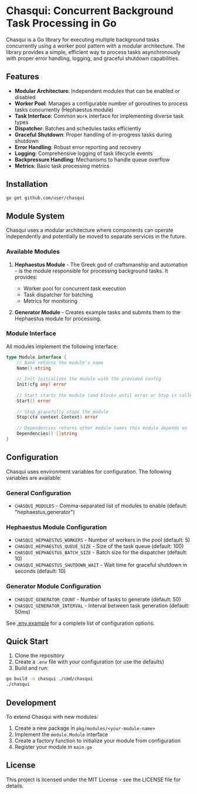 # Chasqui: Concurrent Background Task Processing in Go

Chasqui is a Go library for executing multiple background tasks concurrently using a worker pool pattern with a modular architecture. The library provides a simple, efficient way to process tasks asynchronously with proper error handling, logging, and graceful shutdown capabilities.

## Features

- **Modular Architecture**: Independent modules that can be enabled or disabled
- **Worker Pool**: Manages a configurable number of goroutines to process tasks concurrently (Hephaestus module)
- **Task Interface**: Common `Work` interface for implementing diverse task types
- **Dispatcher**: Batches and schedules tasks efficiently
- **Graceful Shutdown**: Proper handling of in-progress tasks during shutdown
- **Error Handling**: Robust error reporting and recovery
- **Logging**: Comprehensive logging of task lifecycle events
- **Backpressure Handling**: Mechanisms to handle queue overflow
- **Metrics**: Basic task processing metrics

## Installation

```bash
go get github.com/user/chasqui
```

## Module System

Chasqui uses a modular architecture where components can operate independently and potentially be moved to separate services in the future.

### Available Modules

1. **Hephaestus Module** - The Greek god of craftsmanship and automation - is the module responsible for processing background tasks. It provides:
   - Worker pool for concurrent task execution
   - Task dispatcher for batching
   - Metrics for monitoring

2. **Generator Module** - Creates example tasks and submits them to the Hephaestus module for processing.

### Module Interface

All modules implement the following interface:

```go
type Module interface {
    // Name returns the module's name
    Name() string
    
    // Init initializes the module with the provided config
    Init(cfg any) error
    
    // Start starts the module (and blocks until error or Stop is called)
    Start() error
    
    // Stop gracefully stops the module
    Stop(ctx context.Context) error
    
    // Dependencies returns other module names this module depends on
    Dependencies() []string
}
```

## Configuration

Chasqui uses environment variables for configuration. The following variables are available:

### General Configuration

- `CHASQUI_MODULES` - Comma-separated list of modules to enable (default: "hephaestus,generator")

### Hephaestus Module Configuration

- `CHASQUI_HEPHAESTUS_WORKERS` - Number of workers in the pool (default: 5)
- `CHASQUI_HEPHAESTUS_QUEUE_SIZE` - Size of the task queue (default: 100)
- `CHASQUI_HEPHAESTUS_BATCH_SIZE` - Batch size for the dispatcher (default: 10)
- `CHASQUI_HEPHAESTUS_SHUTDOWN_WAIT` - Wait time for graceful shutdown in seconds (default: 10)

### Generator Module Configuration

- `CHASQUI_GENERATOR_COUNT` - Number of tasks to generate (default: 50)
- `CHASQUI_GENERATOR_INTERVAL` - Interval between task generation (default: 50ms)

See [.env.example](.env.example) for a complete list of configuration options.

## Quick Start

1. Clone the repository
2. Create a `.env` file with your configuration (or use the defaults)
3. Build and run:

```bash
go build -o chasqui ./cmd/chasqui
./chasqui
```

## Development

To extend Chasqui with new modules:

1. Create a new package in `pkg/modules/<your-module-name>`
2. Implement the `module.Module` interface
3. Create a factory function to initialize your module from configuration
4. Register your module in `main.go`

## License

This project is licensed under the MIT License - see the LICENSE file for details. 